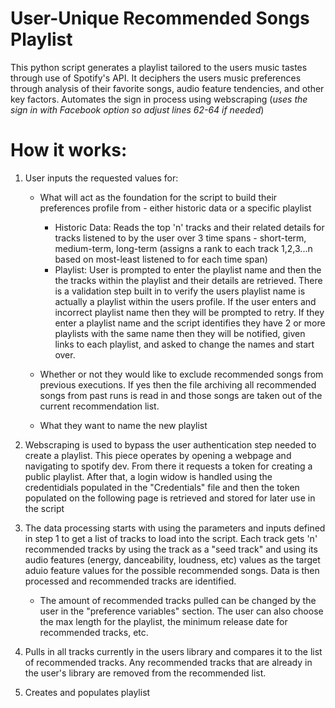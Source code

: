 # User-Unique Recommended Songs Playlist

This python script generates a playlist tailored to the users music tastes through use of Spotify's API. It deciphers the users music preferences through analysis of their favorite songs, audio feature tendencies, and other key factors. Automates the sign in process using webscraping (*uses the sign in with Facebook option so adjust lines 62-64 if needed*)

# How it works:

1. User inputs the requested values for:

    * What will act as the foundation for the script to build their preferences profile from - either historic data or a specific playlist
        * Historic Data: Reads the top 'n' tracks and their related details for tracks listened to by the user over 3 time spans - short-term, medium-term, long-term (assigns a rank to each track 1,2,3...n based on most-least listened to for each time span)
        * Playlist: User is prompted to enter the playlist name and then the the tracks within the playlist and their details are retrieved. There is a validation step built in to verify the users playlist name is actually a playlist within the users profile. If the user enters and incorrect playlist name then they will be prompted to retry. If they enter a playlist name and the script identifies they have 2 or more playlists with the same name then they will be notified, given links to each playlist, and asked to change the names and start over.

    * Whether or not they would like to exclude recommended songs from previous executions. If yes then the file archiving all recommended songs from past runs is read in and those songs are taken out of the current recommendation list.
    
    * What they want to name the new playlist

2. Webscraping is used to bypass the user authentication step needed to create a playlist. This piece operates by opening a webpage and navigating to spotify dev. From there it requests a token for creating a public playlist. After that, a login widow is handled using the credentidials populated in the "Credentials" file and then the token populated on the following page is retrieved and stored for later use in the script

2. The data processing starts with using the parameters and inputs defined in step 1 to get a list of tracks to load into the script. Each track gets 'n' recommended tracks by using the track as a "seed track" and using its audio features (energy, danceability, loudness, etc) values as the target aduio feature values for the possible recommended songs. Data is then processed and recommended tracks are identified.

    * The amount of recommended tracks pulled can be changed by the user in the "preference variables" section. The user can also choose the max length for the playlist, the minimum release date for recommended tracks, etc.
    
3. Pulls in all tracks currently in the users library and compares it to the list of recommended tracks. Any recommended tracks that are already in the user's library are removed from the recommended list.
    
4. Creates and populates playlist
